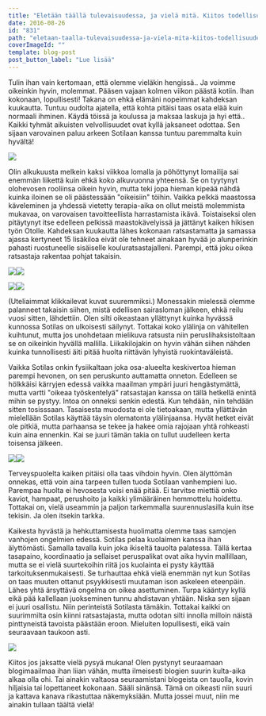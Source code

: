 ```yaml
---
title: "Eletään täällä tulevaisuudessa, ja vielä mitä. Kiitos todellisuudesta, ja keinoista paeta sitä."
date: 2016-08-26
id: "831"
path: "eletaan-taalla-tulevaisuudessa-ja-viela-mita-kiitos-todellisuudesta-ja-keinoista-paeta-sita"
coverImageId: ""
template: blog-post
post_button_label: "Lue lisää"
---
```


Tulin ihan vain kertomaan, että olemme vieläkin hengissä.. Ja voimme oikeinkin hyvin, molemmat. Pääsen vajaan kolmen viikon päästä kotiin. Ihan kokonaan, lopullisesti! Takana on ehkä elämäni nopeimmat kahdeksan kuukautta. Tuntuu oudolta ajatella, että kohta pitäisi taas osata elää kuin normaali ihminen. Käydä töissä ja koulussa ja maksaa laskuja ja hyi että.. Kaikki tyhmät aikuisten velvollisuudet ovat kyllä jaksaneet odottaa. Sen sijaan varovainen paluu arkeen Sotilaan kanssa tuntuu paremmalta kuin hyvältä!

[![](/images/IMG_8492_.jpg)](https://qpm.kda.mybluehost.me/wp-content/uploads/2016/08/IMG_8492_.jpg)

Olin alkukuusta melkein kaksi viikkoa lomalla ja pöhöttynyt lomailija sai enemmän liikettä kuin ehkä koko alkuvuonna yhteensä. Se on tyytynyt olohevosen rooliinsa oikein hyvin, mutta teki jopa hieman kipeää nähdä kuinka iloinen se oli päästessään "oikeisiin" töihin. Vaikka pelkkä maastossa käveleminen ja yhdessä vietetty terapia-aika on ollut meistä molemmista mukavaa, on varovaisen tavoitteellista harrastamista ikävä. Toistaiseksi olen pitäytynyt itse edelleen pelkissä maastokävelyissä ja jättänyt kaiken hikisen työn Otolle. Kahdeksan kuukautta lähes kokonaan ratsastamatta ja samassa ajassa kertyneet 15 lisäkiloa eivät ole tehneet ainakaan hyvää jo alunperinkin pahasti ruostuneelle sisäiselle kouluratsastajalleni. Parempi, että joku oikea ratsastaja rakentaa pohjat takaisin.

[![](/images/IMG_8359_-300x200.jpg)](https://qpm.kda.mybluehost.me/wp-content/uploads/2016/08/IMG_8359_.jpg)[![](/images/IMG_8442_-300x200.jpg)](https://qpm.kda.mybluehost.me/wp-content/uploads/2016/08/IMG_8442_.jpg)

[![](/images/IMG_8431_-300x200.jpg)](https://qpm.kda.mybluehost.me/wp-content/uploads/2016/08/IMG_8431_.jpg)[![](/images/IMG_8725_2_-300x200.jpg)](https://qpm.kda.mybluehost.me/wp-content/uploads/2016/08/IMG_8725_2_.jpg)

(Uteliaimmat klikkailevat kuvat suuremmiksi.) Monessakin mielessä olemme palanneet takaisin siihen, mistä edellisen sairasloman jälkeen, ehkä reilu vuosi sitten, lähdettiin. Olen silti oikeastaan yllättynyt kuinka hyvässä kunnossa Sotilas on ulkoisesti säilynyt. Tottakai koko ylälinja on vähitellen kuihtunut, mutta jos unohdetaan mielikuva ratsusta niin peruslihaksistoltaan se on oikeinkin hyvällä mallilla. Liikakilojakin on hyvin vähän siihen nähden kuinka tunnollisesti äiti pitää huolta riittävän lyhyistä ruokintaväleistä.

Vaikka Sotilas onkin fysiikaltaan joka osa-alueelta keskivertoa hieman parempi hevonen, on sen peruskunto auttamatta onneton. Edelleen se hölkkäisi kärryjen edessä vaikka maailman ympäri juuri hengästymättä, mutta vartti "oikeaa työskentelyä" ratsastajan kanssa on tällä hetkellä enintä mihin se pystyy. Intoa on onneksi senkin edestä. Kun tehdään, niin tehdään sitten tosisssaan. Tasaisesta muodosta ei ole tietoakaan, mutta yllättävän mielellään Sotilas käyttää täysin olematonta ylälinjaansa. Hyvät hetket eivät ole pitkiä, mutta parhaansa se tekee ja hakee omia rajojaan yhtä rohkeasti kuin aina ennenkin. Kai se juuri tämän takia on tullut uudelleen kerta toisensa jälkeen.

[![](/images/13-image-200x300.jpg)](https://qpm.kda.mybluehost.me/wp-content/uploads/2016/08/13-image.jpg)[![](/images/3-image-2B-25281-2529-200x300.jpg)](https://qpm.kda.mybluehost.me/wp-content/uploads/2016/08/3-image-2B-25281-2529.jpg)

Terveyspuolelta kaiken pitäisi olla taas vihdoin hyvin. Olen älyttömän onnekas, että voin aina tarpeen tullen tuoda Sotilaan vanhempieni luo. Parempaa huolta ei hevosesta voisi enää pitää. Ei tarvitse miettiä onko kaviot, hampaat, perushoito ja kaikki ylimääräinen hemmottelu hoidettu. Tottakai on, vielä useammin ja paljon tarkemmalla suurennuslasilla kuin itse tekisin. Ja olen itsekin tarkka.

Kaikesta hyvästä ja hehkuttamisesta huolimatta olemme taas samojen vanhojen ongelmien edessä. Sotilas pelaa kuolaimen kanssa ihan älyttömästi. Samalla tavalla kuin joka ikiseltä tauolta palatessa. Tällä kertaa tasapaino, koordinaatio ja sellaiset peruspalikat ovat aika hyvin mallillaan, mutta se ei vielä suurtekoihin riitä jos kuolainta ei pysty käyttää tarkoituksenmukaisesti. Se turhauttaa ehkä vielä enemmän nyt kun Sotilas on taas muuten ottanut psyykkisesti muutaman ison askeleen eteenpäin. Lähes yhtä ärsyttävä ongelma on oikea asettuminen. Turpa kääntyy kyllä eikä pää kallellaan juokseminen tunnu ahdistavan yhtään. Niska sen sijaan ei juuri osallistu. Niin perinteistä Sotilasta tämäkin. Tottakai kaikki on suurimmilta osin kiinni ratsastajasta, mutta odotan silti innolla milloin näistä pinttyneistä tavoista päästään eroon. Mieluiten lopullisesti, eikä vain seuraavaan taukoon asti.

[![](/images/image-2B-25284-2529.jpg)](https://qpm.kda.mybluehost.me/wp-content/uploads/2016/08/image-2B-25284-2529.jpg)

Kiitos jos jaksatte vielä pysyä mukana! Olen pystynyt seuraamaan blogimaailmaa ihan liian vähän, mutta ilmeisesti blogien suurin kulta-aika alkaa olla ohi. Tai ainakin valtaosa seuraamistani blogeista on tauolla, kovin hiljaisia tai lopettaneet kokonaan. Sääli sinänsä. Tämä on oikeasti niin suuri ja kattava kanava rikastuttaa näkemyksiään. Mutta jossei muut, niin me ainakin tullaan täältä vielä!
